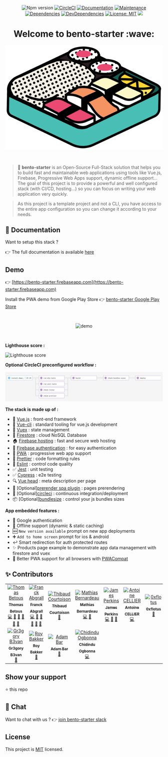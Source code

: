 <p align="center">
<img src="https://img.shields.io/badge/version-1.0.0-blue.svg?cacheSeconds=2592000" alt="Npm version" target="_blank" />
<a href="https://circleci.com/gh/kefranabg/bento-starter/tree/master"><img alt="CircleCI" src="https://circleci.com/gh/kefranabg/bento-starter/tree/master.svg?style=svg&circle-token=f311e2320782a12321a769faa2ef1d3cdf5e1a10" target="_blank" /></a>
<a href="https://bento-starter.netlify.com/"><img alt="Documentation" src="https://img.shields.io/badge/documentation-yes-brightgreen.svg" target="_blank" /></a>
<a href="https://gitHub.com/kefranabg/bento-starter/graphs/commit-activity"><img alt="Maintenance" src="https://img.shields.io/badge/Maintained%3F-yes-green.svg" target="_blank" /></a>
<a href="https://david-dm.org/kefranabg/bento-starter"><img alt="Dependencies" src="https://img.shields.io/david/kefranabg/bento-starter.svg" target="_blank" /></a>
<a href="https://david-dm.org/kefranabg/bento-starter?type=dev"><img alt="DevDependencies" src="https://img.shields.io/david/dev/kefranabg/bento-starter.svg" target="_blank" /></a>
<a href="https://github.com/kefranabg/bento-starter/blob/master/LICENSE"><img alt="License: MIT" src="https://img.shields.io/badge/License-MIT-yellow.svg" target="_blank" /></a>
<a href="https://join.slack.com/t/bento-starter/shared_invite/enQtNjE5OTI5MzQyMTE3LTQ1N2M0NzAxYWM1OTJmYTA4YTIxMmM4MDhiNTI0MGNjZGIyNDFjY2UwNjE2Nzc3NzMzMzViOTYyOGViYjkxYzY" target="_blank"><img src="https://home-assistant.io/images/supported_brands/slack.png" height="20px" /></a> 
</p>

<h1 align="center">Welcome to bento-starter :wave:</h1>

<p align="center">
  <img src="https://raw.githubusercontent.com/kefranabg/bento-starter/master/src/assets/img/bento-starter.svg?sanitize=true" alt="Bento-starter"/>
</p>

<br />

> :bento: **bento-starter** is an Open-Source Full-Stack solution that helps you to build fast and maintainable web applications using tools like Vue.js, Firebase, Progressive Web Apps support, dynamic offline support... The goal of this project is to provide a powerful and well configured stack (with CI/CD, hosting...) so you can focus on writing your web application very quickly.

> As this project is a template project and not a CLI, you have access to the entire app configuration so you can change it according to your needs.

## :book: Documentation

Want to setup this stack ?

:point_right: The full documentation is available [here](https://bento-starter.netlify.com/)

## Demo

:point_right: [https://bento-starter.firebaseapp.com](https://bento-starter.firebaseapp.com)

Install the PWA demo from Google Play Store :point_right: [bento-starter Google Play Store](https://play.google.com/store/apps/details?id=com.bentostarter.bentostarterdemo)

<br />

<p align="center">
  <img src="https://user-images.githubusercontent.com/9840435/56022522-30ba0980-5d0c-11e9-8c61-23a9f91a926f.gif" alt="demo"/>
</p>

<br />

**Lighthouse score :**

![Lighthouse score](https://raw.githubusercontent.com/kefranabg/bento-starter/master/resources/lighthouse-score-report.jpg)

**Optional CircleCI preconfigured workflow :**

![CI Workflow](https://raw.githubusercontent.com/kefranabg/bento-starter/master/resources/ci-workflow.jpg)

**The stack is made up of :**

- :metal: [Vue.js](https://vuejs.org/) : front-end framework
- :wrench: [Vue-cli](https://cli.vuejs.org/) : standard tooling for vue.js development
- :repeat: [Vuex](https://vuex.vuejs.org/) : state management
- :floppy_disk: [Firestore](https://firebase.google.com/products/firestore/) : cloud NoSQL Database
- :house: [Firebase hosting](https://firebase.google.com/products/hosting/) : fast and secure web hosting
- :bust_in_silhouette: [Firebase authentication](https://firebase.google.com/products/firestore/) : for easy authentication
- :iphone: [PWA](https://www.npmjs.com/package/@vue/cli-plugin-pwa) : progressive web app support
- :lipstick: [Prettier](https://prettier.io/) : code formatting rules
- :rotating_light: [Eslint](https://eslint.org/) : control code quality
- :white_check_mark: [Jest](https://jestjs.io/) : unit testing
- :white_check_mark: [Cypress](https://www.cypress.io/) : e2e testing
- :mag: [Vue head](https://github.com/ktquez/vue-head) : meta description per page
- :page_facing_up: [Optional][prerender spa plugin](https://github.com/chrisvfritz/prerender-spa-plugin) : pages prerendering
- :green_heart: [Optional][circleci](https://circleci.com/) : continuous integration/deployment
- :package: [Optional][bundlesize](https://github.com/siddharthkp/bundlesize) : control your js bundles sizes

**App embedded features :**

- :bust_in_silhouette: Google authentication
- :mobile_phone_off: Offline support (dynamic & static caching)
- :new: `New version available` prompt on new app deployments
- :heavy_plus_sign: `Add to home screen` prompt for ios & android
- :leftwards_arrow_with_hook: Smart redirection for auth protected routes
- :sparkles: Products page example to demonstrate app data management with firestore and vuex
- :muscle: Better PWA support for all browsers with [PWACompat](https://github.com/GoogleChromeLabs/pwacompat)

## ✨ Contributors

<!-- ALL-CONTRIBUTORS-LIST:START - Do not remove or modify this section -->
<!-- prettier-ignore -->
<table>
  <tr>
    <td align="center"><a href="https://github.com/tbetous"><img src="https://avatars3.githubusercontent.com/u/4435536?v=4" width="75px;" alt="Thomas Betous"/><br /><sub><b>Thomas Betous</b></sub></a><br /><a href="https://github.com/kefranabg/bento-starter/commits?author=tbetous" title="Code">💻</a> <a href="https://github.com/kefranabg/bento-starter/commits?author=tbetous" title="Documentation">📖</a> <a href="#question-tbetous" title="Answering Questions">💬</a> <a href="#ideas-tbetous" title="Ideas, Planning, & Feedback">🤔</a> <a href="#review-tbetous" title="Reviewed Pull Requests">👀</a> <a href="#maintenance-tbetous" title="Maintenance">🚧</a></td>
    <td align="center"><a href="https://www.franck-abgrall.me/"><img src="https://avatars3.githubusercontent.com/u/9840435?v=4" width="75px;" alt="Franck Abgrall"/><br /><sub><b>Franck Abgrall</b></sub></a><br /><a href="https://github.com/kefranabg/bento-starter/commits?author=kefranabg" title="Code">💻</a> <a href="https://github.com/kefranabg/bento-starter/commits?author=kefranabg" title="Documentation">📖</a> <a href="#question-kefranabg" title="Answering Questions">💬</a> <a href="#ideas-kefranabg" title="Ideas, Planning, & Feedback">🤔</a> <a href="#review-kefranabg" title="Reviewed Pull Requests">👀</a> <a href="#maintenance-kefranabg" title="Maintenance">🚧</a></td>
    <td align="center"><a href="https://errorna.me"><img src="https://avatars2.githubusercontent.com/u/6669733?v=4" width="75px;" alt="Thibaud Courtoison"/><br /><sub><b>Thibaud Courtoison</b></sub></a><br /><a href="https://github.com/kefranabg/bento-starter/commits?author=Errorname" title="Documentation">📖</a></td>
    <td align="center"><a href="https://github.com/mbernardeau"><img src="https://avatars0.githubusercontent.com/u/7049049?v=4" width="75px;" alt="Mathias Bernardeau"/><br /><sub><b>Mathias Bernardeau</b></sub></a><br /><a href="https://github.com/kefranabg/bento-starter/commits?author=mbernardeau" title="Code">💻</a> <a href="#ideas-mbernardeau" title="Ideas, Planning, & Feedback">🤔</a></td>
    <td align="center"><a href="https://jamesperkins.io/"><img src="https://avatars3.githubusercontent.com/u/45409975?v=4" width="75px;" alt="James Perkins"/><br /><sub><b>James Perkins</b></sub></a><br /><a href="https://github.com/kefranabg/bento-starter/commits?author=perkinsjr" title="Code">💻</a> <a href="https://github.com/kefranabg/bento-starter/issues?q=author%3Aperkinsjr" title="Bug reports">🐛</a> <a href="#question-perkinsjr" title="Answering Questions">💬</a></td>
    <td align="center"><a href="https://github.com/antoinecellier"><img src="https://avatars0.githubusercontent.com/u/5922848?v=4" width="75px;" alt="Antoine CELLIER"/><br /><sub><b>Antoine CELLIER</b></sub></a><br /><a href="https://github.com/kefranabg/bento-starter/commits?author=antoinecellier" title="Code">💻</a></td>
    <td align="center"><a href="https://github.com/0xflotus"><img src="https://avatars3.githubusercontent.com/u/26602940?v=4" width="75px;" alt="0xflotus"/><br /><sub><b>0xflotus</b></sub></a><br /><a href="https://github.com/kefranabg/bento-starter/commits?author=0xflotus" title="Documentation">📖</a></td>
  </tr>
  <tr>
    <td align="center"><a href="https://github.com/GregoryBevan"><img src="https://avatars1.githubusercontent.com/u/4266007?v=4" width="75px;" alt="Gr3gory B3van"/><br /><sub><b>Gr3gory B3van</b></sub></a><br /><a href="#ideas-GregoryBevan" title="Ideas, Planning, & Feedback">🤔</a></td>
    <td align="center"><a href="https://www.linkedin.com/pub/roy-bakker/41/aa7/335"><img src="https://avatars2.githubusercontent.com/u/10207274?v=4" width="75px;" alt="Roy Bakker"/><br /><sub><b>Roy Bakker</b></sub></a><br /><a href="https://github.com/kefranabg/bento-starter/issues?q=author%3ARoyBkker" title="Bug reports">🐛</a></td>
    <td align="center"><a href="https://adambar.pl"><img src="https://avatars0.githubusercontent.com/u/1309057?v=4" width="75px;" alt="Adam Bar"/><br /><sub><b>Adam Bar</b></sub></a><br /><a href="#ideas-NOtherDev" title="Ideas, Planning, & Feedback">🤔</a></td>
    <td align="center"><a href="https://github.com/6ones"><img src="https://avatars3.githubusercontent.com/u/25098427?v=4" width="75px;" alt="Chidindu Ogbonna "/><br /><sub><b>Chidindu Ogbonna </b></sub></a><br /><a href="https://github.com/kefranabg/bento-starter/commits?author=6ones" title="Code">💻</a></td>
  </tr>
</table>

<!-- ALL-CONTRIBUTORS-LIST:END -->


## Show your support

⭐️ this repo

## 💬 Chat

Want to chat with us  ? 👉 [join bento-starter slack](https://join.slack.com/t/bento-starter/shared_invite/enQtNjE5OTI5MzQyMTE3LTVjYjM3YjMzMGQ4NjgzYzY5YWMwNDkyY2VmMzg4ODg0OTkwZDRhMzg3OWU0MGY1MGYwMmVjYThiMmU2YzBjODY)

## License

This project is [MIT](https://github.com/kefranabg/bento-starter/blob/master/LICENSE) licensed.
